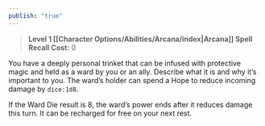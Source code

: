 ```yaml
---
publish: "true"
---
```

> **Level 1 [[Character Options/Abilities/Arcana/index|Arcana]] Spell**
> **Recall Cost:** 0

You have a deeply personal trinket that can be infused with protective magic and held as a ward by you or an ally. Describe what it is and why it’s important to you. The ward’s holder can spend a Hope to reduce incoming damage by `dice:1d8`.

If the Ward Die result is 8, the ward’s power ends after it reduces damage this turn. It can be recharged for free on your next rest.
